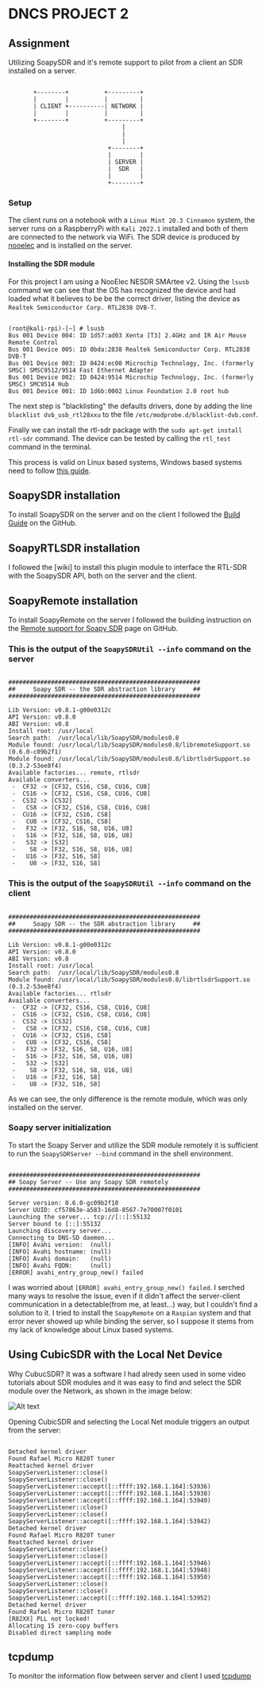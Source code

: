 # DNCS PROJECT 2

## Assignment

Utilizing SoapySDR and it's remote support to pilot from a client an SDR installed on a server.

```text

       +--------+          +---------+
       |        |          |         |
       | CLIENT +----------| NETWORK |
       |        |          |         |
       +--------+          +---------+
                                |
                                |
                                |
                            +--------+
                            |        |
                            | SERVER |   
                            |  SDR   |
                            |        |
                            +--------+

```

### Setup

The client runs on a notebook with a `Linux Mint 20.3 Cinnamon` system, the server runs on a RaspberryPi with `Kali 2022.1` installed and both of them are connected to the network via WiFi.
The SDR device is produced by [nooelec](https://www.nooelec.com/store/) and is installed on the server.

#### Installing the SDR module

For this project I am using a NooElec NESDR SMArtee v2.
Using the `lsusb` command we can see that the OS has recognized the device and had loaded what it believes to be be the correct driver, listing the device as `Realtek Semiconductor Corp. RTL2838 DVB-T`.

```text

(root@kali-rpi)-[~] # lsusb         
Bus 001 Device 004: ID 1d57:ad03 Xenta [T3] 2.4GHz and IR Air Mouse Remote Control
Bus 001 Device 005: ID 0bda:2838 Realtek Semiconductor Corp. RTL2838 DVB-T
Bus 001 Device 003: ID 0424:ec00 Microchip Technology, Inc. (formerly SMSC) SMSC9512/9514 Fast Ethernet Adapter
Bus 001 Device 002: ID 0424:9514 Microchip Technology, Inc. (formerly SMSC) SMC9514 Hub
Bus 001 Device 001: ID 1d6b:0002 Linux Foundation 2.0 root hub

```

The next step is "blacklisting" the defaults drivers, done by adding the line `blacklist dvb_usb_rtl28xxu` to the file `/etc/modprobe.d/blacklist-dvb.conf`.

Finally we can install the rtl-sdr package with the `sudo apt-get install rtl-sdr` command. The device can be tested by calling the `rtl_test` command in the terminal.

This process is valid on Linux based systems, Windows based systems need to follow [this guide](https://support.nooelec.com/hc/en-us/articles/360005298053-NESDR-Installation-Guide).

## SoapySDR installation

To install SoapySDR on the server and on the client I followed the [Build Guide](https://github.com/pothosware/SoapySDR/wiki/BuildGuide) on the GitHub.

## SoapyRTLSDR installation

I followed the [wiki] to install this plugin module to interface the RTL-SDR with the SoapySDR API, both on the server and the client.

## SoapyRemote installation

To install SoapyRemote on the server I followed the building instruction on the [Remote support for Soapy SDR](https://github.com/pothosware/SoapyRemote/wiki) page on GitHub.

### This is the output of the `SoapySDRUtil --info` command on the server

```text

######################################################
##     Soapy SDR -- the SDR abstraction library     ##
######################################################

Lib Version: v0.8.1-g00e0312c
API Version: v0.8.0
ABI Version: v0.8
Install root: /usr/local
Search path:  /usr/local/lib/SoapySDR/modules0.8
Module found: /usr/local/lib/SoapySDR/modules0.8/libremoteSupport.so (0.6.0-c09b2f1)
Module found: /usr/local/lib/SoapySDR/modules0.8/librtlsdrSupport.so (0.3.2-53ee8f4)
Available factories... remote, rtlsdr
Available converters...
 -  CF32 -> [CF32, CS16, CS8, CU16, CU8]
 -  CS16 -> [CF32, CS16, CS8, CU16, CU8]
 -  CS32 -> [CS32]
 -   CS8 -> [CF32, CS16, CS8, CU16, CU8]
 -  CU16 -> [CF32, CS16, CS8]
 -   CU8 -> [CF32, CS16, CS8]
 -   F32 -> [F32, S16, S8, U16, U8]
 -   S16 -> [F32, S16, S8, U16, U8]
 -   S32 -> [S32]
 -    S8 -> [F32, S16, S8, U16, U8]
 -   U16 -> [F32, S16, S8]
 -    U8 -> [F32, S16, S8]

```

### This is the output of the `SoapySDRUtil --info` command on the client

```text

######################################################
##     Soapy SDR -- the SDR abstraction library     ##
######################################################

Lib Version: v0.8.1-g00e0312c
API Version: v0.8.0
ABI Version: v0.8
Install root: /usr/local
Search path:  /usr/local/lib/SoapySDR/modules0.8
Module found: /usr/local/lib/SoapySDR/modules0.8/librtlsdrSupport.so (0.3.2-53ee8f4)
Available factories... rtlsdr
Available converters...
 -  CF32 -> [CF32, CS16, CS8, CU16, CU8]
 -  CS16 -> [CF32, CS16, CS8, CU16, CU8]
 -  CS32 -> [CS32]
 -   CS8 -> [CF32, CS16, CS8, CU16, CU8]
 -  CU16 -> [CF32, CS16, CS8]
 -   CU8 -> [CF32, CS16, CS8]
 -   F32 -> [F32, S16, S8, U16, U8]
 -   S16 -> [F32, S16, S8, U16, U8]
 -   S32 -> [S32]
 -    S8 -> [F32, S16, S8, U16, U8]
 -   U16 -> [F32, S16, S8]
 -    U8 -> [F32, S16, S8]

```

As we can see, the only difference is the remote module, which was only installed on the server.

### Soapy server initialization

To start the Soapy Server and utilize the SDR module remotely it is sufficient to run the `SoapySDRServer --bind` command in the shell environment.

```text

######################################################
## Soapy Server -- Use any Soapy SDR remotely
######################################################

Server version: 0.6.0-gc09b2f10
Server UUID: cf57863e-a583-16d8-8567-7e70007f0101
Launching the server... tcp://[::]:55132
Server bound to [::]:55132
Launching discovery server... 
Connecting to DNS-SD daemon... 
[INFO] Avahi version:  (null)
[INFO] Avahi hostname: (null)
[INFO] Avahi domain:   (null)
[INFO] Avahi FQDN:     (null)
[ERROR] avahi_entry_group_new() failed

```

I was worried about `[ERROR] avahi_entry_group_new() failed`.
I serched many ways to resolve the issue, even if it didn't affect the server-client communication in a detectable(from me, at least...) way, but I couldn't find a solution to it.
I tried to install the `SoapyRemote` on a `Raspian` system and that error never showed up while binding the server, so I suppose it stems from my lack of knowledge about Linux based systems.

## Using CubicSDR with the Local Net Device

Why CubucSDR?
It was a software I had alredy seen used in some video tutorials about SDR modules and it was easy to find and select the SDR module over the Network, as shown in the image below:

![Alt text](Images/CubicSDR_Local_Net_module.jpg "CubicSDR module selection")

Opening CubicSDR and selecting the Local Net module triggers an output from the server:

```text

Detached kernel driver
Found Rafael Micro R820T tuner
Reattached kernel driver
SoapyServerListener::close()
SoapyServerListener::close()
SoapyServerListener::accept([::ffff:192.168.1.164]:53936)
SoapyServerListener::accept([::ffff:192.168.1.164]:53938)
SoapyServerListener::accept([::ffff:192.168.1.164]:53940)
SoapyServerListener::close()
SoapyServerListener::close()
SoapyServerListener::accept([::ffff:192.168.1.164]:53942)
Detached kernel driver
Found Rafael Micro R820T tuner
Reattached kernel driver
SoapyServerListener::close()
SoapyServerListener::close()
SoapyServerListener::accept([::ffff:192.168.1.164]:53946)
SoapyServerListener::accept([::ffff:192.168.1.164]:53948)
SoapyServerListener::accept([::ffff:192.168.1.164]:53950)
SoapyServerListener::close()
SoapyServerListener::close()
SoapyServerListener::accept([::ffff:192.168.1.164]:53952)
Detached kernel driver
Found Rafael Micro R820T tuner
[R82XX] PLL not locked!
Allocating 15 zero-copy buffers
Disabled direct sampling mode

```

## tcpdump

To monitor the information flow between server and client I used [tcpdump](https://www.tcpdump.org/index.html)